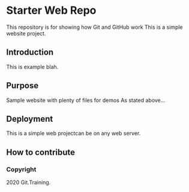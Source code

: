 # Starter Web Repo

This repository is for showing how Git and GitHub work
This is a simple website project.

## Introduction

This is example blah.

## Purpose

Sample website with plenty of files for demos
As stated above...

## Deployment

This is a simple web projectcan be on any web server.


## How to contribute

### Copyright

2020 Git.Training.